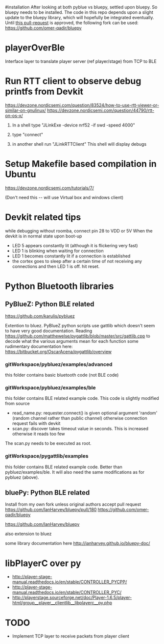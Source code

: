 #installation
After looking at both pyblue vs bluepy, settled upon bluepy. So bluepy needs to be installed.
The code in this repo depends upon a slight update to the bluepy library, which will hopefully be integrated eventually. Until [this pull-request](https://github.com/IanHarvey/bluepy/pull/180) is approved, the following fork can be used:
https://github.com/omer-qadir/bluepy

# playerOverBle
Interface layer to translate player server (ref player/stage) from TCP to BLE

# Run RTT client to observe debug printfs from Devkit

https://devzone.nordicsemi.com/question/83524/how-to-use-rtt-viewer-or-similar-on-gnulinux/
https://devzone.nordicsemi.com/question/44790/rtt-on-os-x/

1) In a shell type "JLinkExe -device nrf52 -if swd -speed 4000"
2) type "connect"

3) in another shell run "JLinkRTTClient"
This shell will display debugs

# Setup Makefile based compilation in Ubuntu

https://devzone.nordicsemi.com/tutorials/7/

(Don't need this -- will use Virtual box and windows client)

# Devkit related tips


while debugging without roomba, connect pin 28 to VDD or 5V
When the devkit is in normal state upon boot-up
* LED 5 appears constantly lit (although it is flickering very fast)
* LED 1 is blinking when waiting for connection
* LED 1 becomes constantly lit if a connection is established
* the cortex goes to sleep after a certain time of not receiving any connections and then LED 1 is off. hit reset.

# Python Bluetooth libraries

## PyBlueZ: Python BLE related

https://github.com/karulis/pybluez

Extention to bluez.
PyBlueZ python scripts use gattlib which doesn't seem to have very good documentation.
Reading https://github.com/matthewelse/pygattlib/blob/master/src/gattlib.cpp to decode what the various arguments mean for each function
some rudimentary documentation here:
https://bitbucket.org/OscarAcena/pygattlib/overview

### gitWorkspace/pybluez/examples/advanced

this folder contains basic bluetooth code (not BLE code)

### gitWorkspace/pybluez/examples/ble

this folder contains BLE related example code. This code is slightly modified from source
 * read_name.py: requester.connect() is given optional argument 'random' (random channel rather than public channel) otherwise connection request fails with devkit
 * scan.py: discover takes timeout value in seconds. This is increased otherwise it reads too few

The scan.py needs to be executed as root.

### gitWorkspace/pygattlib/examples

this folder contains BLE related example code. Better than pybluez/examples/ble. It will also need the same modifications as for pybluez (above).

## bluePy: Python BLE related

Install from my own fork unless original authors accept pull request https://github.com/IanHarvey/bluepy/pull/180
https://github.com/omer-qadir/bluepy

https://github.com/IanHarvey/bluepy

also extension to bluez

some library documentation here 
http://ianharvey.github.io/bluepy-doc/

# libPlayerC over py

* http://player-stage-manual.readthedocs.io/en/stable/CONTROLLER_PYCPP/
* http://player-stage-manual.readthedocs.io/en/stable/CONTROLLER_PYC/
* http://playerstage.sourceforge.net/doc/Player-1.6.5/player-html/group__player__clientlib__libplayerc__py.php



# TODO
* Implement TCP layer to receive packets from player client
